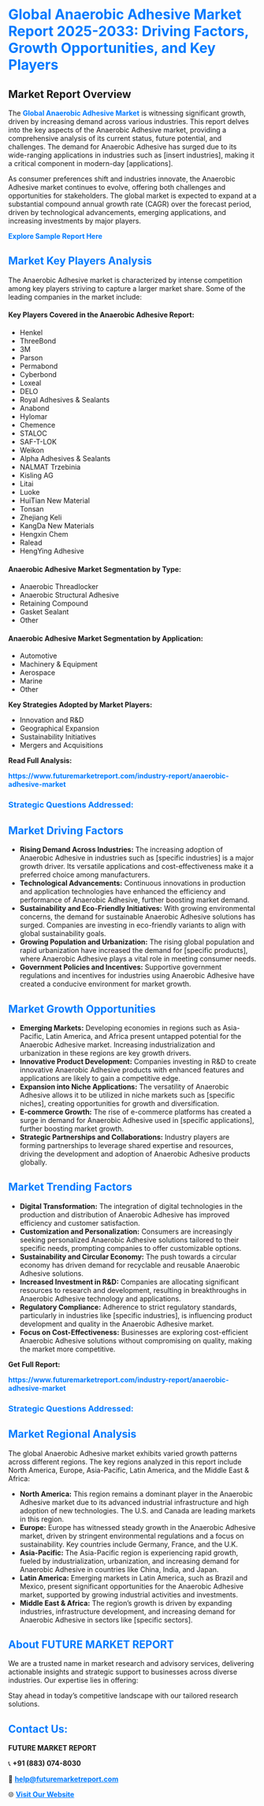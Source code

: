 <h1 style="color: #007BFF;">Global Anaerobic Adhesive Market Report 2025-2033: Driving Factors, Growth Opportunities, and Key Players</h1>

<section id="overview">
<h2>Market Report Overview</h2>
<p>The <a href="https://www.futuremarketreport.com/industry-report/anaerobic-adhesive-market" style="color: #007BFF; text-decoration: none;"><strong>Global Anaerobic Adhesive Market</strong></a> is witnessing significant growth, driven by increasing demand across various industries. This report delves into the key aspects of the Anaerobic Adhesive market, providing a comprehensive analysis of its current status, future potential, and challenges. The demand for Anaerobic Adhesive has surged due to its wide-ranging applications in industries such as [insert industries], making it a critical component in modern-day [applications].</p>
<p>As consumer preferences shift and industries innovate, the Anaerobic Adhesive market continues to evolve, offering both challenges and opportunities for stakeholders. The global market is expected to expand at a substantial compound annual growth rate (CAGR) over the forecast period, driven by technological advancements, emerging applications, and increasing investments by major players.</p>
</section>

<section id="overview">
<p><a href="https://www.futuremarketreport.com/request-sample/reportId=91355" style="color: #007BFF; text-decoration: none;"><strong>Explore Sample Report Here</strong></a></p>
</section>

<section id="key-players">
<h2 style="color: #007BFF;">Market Key Players Analysis</h2>
<p>The Anaerobic Adhesive market is characterized by intense competition among key players striving to capture a larger market share. Some of the leading companies in the market include:</p>
<h4>Key Players Covered in the Anaerobic Adhesive Report:</h4>
<ul><li>Henkel</li><li>ThreeBond</li><li>3M</li><li>Parson</li><li>Permabond</li><li>Cyberbond</li><li>Loxeal</li><li>DELO</li><li>Royal Adhesives &amp; Sealants</li><li>Anabond</li><li>Hylomar</li><li>Chemence</li><li>STALOC</li><li>SAF-T-LOK</li><li>Weikon</li><li>Alpha Adhesives &amp; Sealants</li><li>NALMAT Trzebinia</li><li>Kisling AG</li><li>Litai</li><li>Luoke</li><li>HuiTian New Material</li><li>Tonsan</li><li>Zhejiang Keli</li><li>KangDa New Materials</li><li>Hengxin Chem</li><li>Ralead</li><li>HengYing Adhesive</li></ul>
<h4>Anaerobic Adhesive Market Segmentation by Type:</h4>
<ul><li>Anaerobic Threadlocker</li><li>Anaerobic Structural Adhesive</li><li>Retaining Compound</li><li>Gasket Sealant</li><li>Other</li></ul>

<h4>Anaerobic Adhesive Market Segmentation by Application:</h4>
<ul><li>Automotive</li><li>Machinery &amp; Equipment</li><li>Aerospace</li><li>Marine</li><li>Other</li></ul>
<p><strong>Key Strategies Adopted by Market Players:</strong></p>
<ul>
<li>Innovation and R&D</li>
<li>Geographical Expansion</li>
<li>Sustainability Initiatives</li>
<li>Mergers and Acquisitions</li>
</ul>
</section>

<section>
<p><strong>Read Full Analysis: </strong></p><a href="https://www.futuremarketreport.com/industry-report/anaerobic-adhesive-market" style="color: #007BFF; text-decoration: none;"><strong>https://www.futuremarketreport.com/industry-report/anaerobic-adhesive-market</strong></a>
<h3 style="color: #007BFF;">Strategic Questions Addressed:</h3>
</section>

<section id="driving-factors">
<h2 style="color: #007BFF;">Market Driving Factors</h2>
<ul>
<li><strong>Rising Demand Across Industries:</strong> The increasing adoption of Anaerobic Adhesive in industries such as [specific industries] is a major growth driver. Its versatile applications and cost-effectiveness make it a preferred choice among manufacturers.</li>
<li><strong>Technological Advancements:</strong> Continuous innovations in production and application technologies have enhanced the efficiency and performance of Anaerobic Adhesive, further boosting market demand.</li>
<li><strong>Sustainability and Eco-Friendly Initiatives:</strong> With growing environmental concerns, the demand for sustainable Anaerobic Adhesive solutions has surged. Companies are investing in eco-friendly variants to align with global sustainability goals.</li>
<li><strong>Growing Population and Urbanization:</strong> The rising global population and rapid urbanization have increased the demand for [specific products], where Anaerobic Adhesive plays a vital role in meeting consumer needs.</li>
<li><strong>Government Policies and Incentives:</strong> Supportive government regulations and incentives for industries using Anaerobic Adhesive have created a conducive environment for market growth.</li>
</ul>
</section>

<section id="growth-opportunities">
<h2 style="color: #007BFF;">Market Growth Opportunities</h2>
<ul>
<li><strong>Emerging Markets:</strong> Developing economies in regions such as Asia-Pacific, Latin America, and Africa present untapped potential for the Anaerobic Adhesive market. Increasing industrialization and urbanization in these regions are key growth drivers.</li>
<li><strong>Innovative Product Development:</strong> Companies investing in R&D to create innovative Anaerobic Adhesive products with enhanced features and applications are likely to gain a competitive edge.</li>
<li><strong>Expansion into Niche Applications:</strong> The versatility of Anaerobic Adhesive allows it to be utilized in niche markets such as [specific niches], creating opportunities for growth and diversification.</li>
<li><strong>E-commerce Growth:</strong> The rise of e-commerce platforms has created a surge in demand for Anaerobic Adhesive used in [specific applications], further boosting market growth.</li>
<li><strong>Strategic Partnerships and Collaborations:</strong> Industry players are forming partnerships to leverage shared expertise and resources, driving the development and adoption of Anaerobic Adhesive products globally.</li>
</ul>
</section>

<section id="trending-factors">
<h2 style="color: #007BFF;">Market Trending Factors</h2>
<ul>
<li><strong>Digital Transformation:</strong> The integration of digital technologies in the production and distribution of Anaerobic Adhesive has improved efficiency and customer satisfaction.</li>
<li><strong>Customization and Personalization:</strong> Consumers are increasingly seeking personalized Anaerobic Adhesive solutions tailored to their specific needs, prompting companies to offer customizable options.</li>
<li><strong>Sustainability and Circular Economy:</strong> The push towards a circular economy has driven demand for recyclable and reusable Anaerobic Adhesive solutions.</li>
<li><strong>Increased Investment in R&D:</strong> Companies are allocating significant resources to research and development, resulting in breakthroughs in Anaerobic Adhesive technology and applications.</li>
<li><strong>Regulatory Compliance:</strong> Adherence to strict regulatory standards, particularly in industries like [specific industries], is influencing product development and quality in the Anaerobic Adhesive market.</li>
<li><strong>Focus on Cost-Effectiveness:</strong> Businesses are exploring cost-efficient Anaerobic Adhesive solutions without compromising on quality, making the market more competitive.</li>
</ul>
</section>

<section>
<p><strong>Get Full Report: </strong></p><a href="https://www.futuremarketreport.com/industry-report/anaerobic-adhesive-market" style="color: #007BFF; text-decoration: none;"><strong>https://www.futuremarketreport.com/industry-report/anaerobic-adhesive-market</strong></a>
<h3 style="color: #007BFF;">Strategic Questions Addressed:</h3>
</section>


<section id="regional-analysis">
<h2 style="color: #007BFF;">Market Regional Analysis</h2>
<p>The global Anaerobic Adhesive market exhibits varied growth patterns across different regions. The key regions analyzed in this report include North America, Europe, Asia-Pacific, Latin America, and the Middle East & Africa:</p>
<ul>
<li><strong>North America:</strong> This region remains a dominant player in the Anaerobic Adhesive market due to its advanced industrial infrastructure and high adoption of new technologies. The U.S. and Canada are leading markets in this region.</li>
<li><strong>Europe:</strong> Europe has witnessed steady growth in the Anaerobic Adhesive market, driven by stringent environmental regulations and a focus on sustainability. Key countries include Germany, France, and the U.K.</li>
<li><strong>Asia-Pacific:</strong> The Asia-Pacific region is experiencing rapid growth, fueled by industrialization, urbanization, and increasing demand for Anaerobic Adhesive in countries like China, India, and Japan.</li>
<li><strong>Latin America:</strong> Emerging markets in Latin America, such as Brazil and Mexico, present significant opportunities for the Anaerobic Adhesive market, supported by growing industrial activities and investments.</li>
<li><strong>Middle East & Africa:</strong> The region’s growth is driven by expanding industries, infrastructure development, and increasing demand for Anaerobic Adhesive in sectors like [specific sectors].</li>
</ul>
</section>

<footer>
<h2 style="color: #007BFF;">About FUTURE MARKET REPORT</h2>
<p>We are a trusted name in market research and advisory services, delivering actionable insights and strategic support to businesses across diverse industries. Our expertise lies in offering:</p>

<p>Stay ahead in today’s competitive landscape with our tailored research solutions.</p>

<h2 style="color: #007BFF;">Contact Us:</h2>
<p><strong>FUTURE MARKET REPORT</strong></p>
<p>📞 <strong>+91 (883) 074-8030</strong></p>
<p>📧 <strong><a href="mailto:help@futuremarketreport.com" style="color: #007BFF;">help@futuremarketreport.com</a></strong></p>
<p>🌐 <strong><a href="https://www.futuremarketreport.com/" style="color: #007BFF;">Visit Our Website</a></strong></p>
</footer>